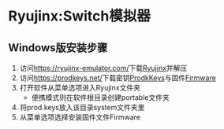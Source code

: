# Ryujinx:Switch模拟器
## Windows版安装步骤
1. 访问<https://ryujinx-emulator.com/>下载[Ryujinx](https://archive.org/download/ryujinx-1.1.1403-linux_x64.7z/ryujinx-1.1.1403-win_x64.7z)并解压
2. 访问<https://prodkeys.net/>下载密钥[ProdkKeys](https://prodkeys.net/yuzu-prod-keys-v3/)与固件[Firmware](https://prodkeys.net/latest-switch-firmwares-v3/)
3. 打开软件从菜单选项进入Ryujinx文件夹
   - 便携模式则在软件根目录创建portable文件夹
4. 将prod.keys放入该目录system文件夹里
5. 从菜单选项选择安装固件文件Firmware